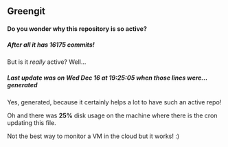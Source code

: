 ## Greengit

#### Do you wonder why this repository is so active?

##### After all it has 16175 commits!

But is it *really* active? Well...

##### Last update was on Wed Dec 16 at 19:25:05 when those lines were... generated

Yes, generated, because it certainly helps a lot to have such an active repo!

Oh and there was **25%** disk usage on the machine
where there is the cron updating this file.

Not the best way to monitor a VM in the cloud but it works! :)
